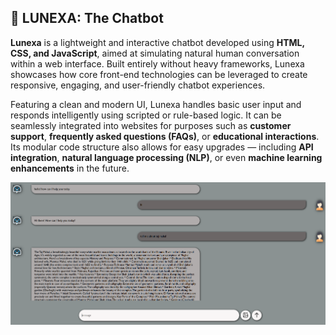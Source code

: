 ## 🌟 LUNEXA: The Chatbot

**Lunexa** is a lightweight and interactive chatbot developed using **HTML, CSS, and JavaScript**, aimed at simulating natural human conversation within a web interface. Built entirely without heavy frameworks, Lunexa showcases how core front-end technologies can be leveraged to create responsive, engaging, and user-friendly chatbot experiences.

Featuring a clean and modern UI, Lunexa handles basic user input and responds intelligently using scripted or rule-based logic. It can be seamlessly integrated into websites for purposes such as **customer support**, **frequently asked questions (FAQs)**, or **educational interactions**. Its modular code structure also allows for easy upgrades — including **API integration**, **natural language processing (NLP)**, or even **machine learning enhancements** in the future.




![lunexa](https://github.com/jahnavi200431/Lunexa/blob/7fe01278f7ebb44c58315f29db322d0d6f94c660/Screenshot%202025-06-04%20203520.png)
